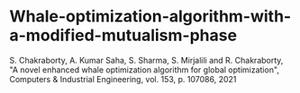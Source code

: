 # Whale-optimization-algorithm-with-a-modified-mutualism-phase
S. Chakraborty, A. Kumar Saha, S. Sharma, S. Mirjalili and R. Chakraborty, "A novel enhanced whale optimization algorithm for global optimization", Computers &amp; Industrial Engineering, vol. 153, p. 107086, 2021
